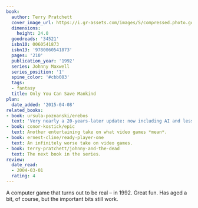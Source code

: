 ```yaml
---
book:
  author: Terry Pratchett
  cover_image_url: https://i.gr-assets.com/images/S/compressed.photo.goodreads.com/books/1388351358l/34521.jpg
  dimensions:
    height: 24.0
  goodreads: '34521'
  isbn10: 0060541873
  isbn13: '9780060541873'
  pages: '210'
  publication_year: '1992'
  series: Johnny Maxwell
  series_position: '1'
  spine_color: '#cbb083'
  tags:
  - fantasy
  title: Only You Can Save Mankind
plan:
  date_added: '2015-04-08'
related_books:
- book: ursula-poznanski/erebos
  text: 'Very nearly a 20-years-later update: now including AI and less benevolence.'
- book: conor-kostick/epic
  text: Another entertaining take on what video games *mean*.
- book: ernest-cline/ready-player-one
  text: An infinitely worse take on video games.
- book: terry-pratchett/johnny-and-the-dead
  text: The next book in the series.
review:
  date_read:
  - 2004-03-01
  rating: 4
---
```


A computer game that turns out to be real – in 1992. Great fun. Has aged a bit, of course, but the important bits still
work.
